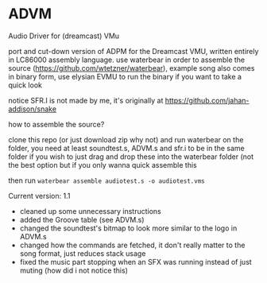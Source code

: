 # ADVM
Audio Driver for (dreamcast) VMu

port and cut-down version of ADPM for the Dreamcast VMU, written entirely in LC86000 assembly language. 
use waterbear in order to assemble the source (https://github.com/wtetzner/waterbear), 
example song also comes in binary form, use elysian EVMU to run the binary if you want to take a quick look

notice SFR.I is not made by me, it's originally at https://github.com/jahan-addison/snake

how to assemble the source?

clone this repo (or just download zip why not) and run waterbear on the folder, you need at least soundtest.s, ADVM.s and sfr.i to be in the same folder if you wish to just drag and drop these into the waterbear folder (not the best option but if you only wanna quick assemble this

then run `waterbear assemble audiotest.s -o audiotest.vms`

Current version: 1.1
- cleaned up some unnecessary instructions
- added the Groove table (see ADVM.s)
- changed the soundtest's bitmap to look more similar to the logo in ADVM.s
- changed how the commands are fetched, it don't really matter to the song format, just reduces stack usage
- fixed the music part stopping when an SFX was running instead of just muting (how did i not notice this)
